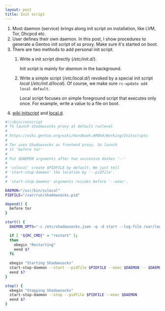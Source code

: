```yaml
---
layout: post
title: Init script
---
```


1. Most daemon (service) brings along init script on installation, like LVM, Tor, Dhcpcd etc.
2. User defines their own daemon. In this post, I show procedures to generate a Gentoo init script of *ss* proxy. Make sure it's started on boot.
3. There are two methods to add personal init script.
   1. Write a init script directly (*/etc/init.d/*).

      Init script is mainly for *daemon* in the background.
   2. Write a simple script (*/etc/local.d/*) revoked by a special init script *local* (*/etc/init.d/local*). Of course, we make sure `rc-update add local default`.

      Local script focuses on simple foreground script that executes only once. For example, write a value to a file on boot.
4. [wiki initscript](https://wiki.gentoo.org/wiki/Handbook:X86/Working/Initscripts) and [local.d](https://wiki.gentoo.org/wiki//etc/local.d).

```sh
#!/sbin/runscript
# To launch shadowsocks proxy at default runlevel
#
# https://wiki.gentoo.org/wiki/Handbook:AMD64/Working/Initscripts
#
# Tor uses Shadowsocks as frontend proxy. So launch
# it 'before tor'
#
# Put $DAEMON arguments after two succesive dashes '--'
#
# 'sslocal' create $PIDFILE by default. We just tell
# 'start-stop-daemon' the location by '--pidfile'.
#
# 'start-stop-daemon' arguments resides before '--exec'.

DAEMON="/usr/bin/sslocal"
PIDFILE="/var/run/shadowsocks.pid"

depend() {
  before tor
}

start() {
  DAEMON_OPTS="-c /etc/shadowsocks.json -q -d start --log-file /var/log/shadowsocks.log"

  if [ "${RC_CMD}" = "restart" ];
  then
    ebegin "Restarting"
    eend $?
  fi
  
  ebegin "Starting Shadowsocks"
  start-stop-daemon --start --pidfile $PIDFILE --exec $DAEMON -- $DAEMON_OPTS
  eend $?
}

stop() {
  ebegin "Stopping Shadowsocks"
  start-stop-daemon --stop --pidfile $PIDFILE --exec $DAEMON
  eend $?
}
```
